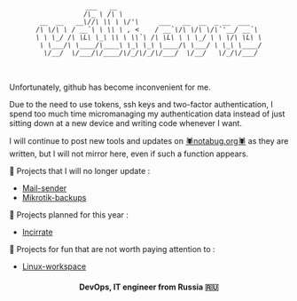 <h6 align="center">
            
```          
            ___   __                                    
            /\_ \ /\ \                                   
 __  __   __\//\ \\ \ \/'\     ___   __  __  _ __  ___   
/\ \/\ \ / __`\ \ \\ \ , <    / __`\/\ \/\ \/\`'__/ __`\ 
\ \ \_/ /\ \L\ \_\ \\ \ \\`\ /\ \L\ \ \ \_/ \ \ \/\ \L\ \
 \ \___/\ \____/\____\ \_\ \_\ \____/\ \___/ \ \_\ \____/
  \/__/  \/___/\/____/\/_/\/_/\/___/  \/__/   \/_/\/___/ 
                                                         

```
</h6>

  
###
  

  Unfortunately, github has become inconvenient for me.

Due to the need to use tokens, ssh keys and two-factor authentication, I spend too much time micromanaging my authentication data instead of just sitting down at a new device and writing code whenever I want.

I will continue to post new tools and updates on [🕷notabug.org🕷](https://www.notabug.org/volkovro "notabug.org") as they are written, but I will not mirror here, even if such a function appears. 

 🧟 Projects that I will no longer update :

  * [Mail-sender](https://github.com/volkovro/mail-sender "github.com")
  * [Mikrotik-backups](https://github.com/volkovro/mikrotik-backups "github.com")

 🌱 Projects planned for this year :

  * [Incirrate](https://github.com/volkovro/incirrate "github.com")
  
  🔫 Projects for fun that are not worth paying attention to :
  
  * [Linux-workspace](https://github.com/volkovro/linux-workspace "github.com")
  
<h4 align="center">DevOps, IT engineer from Russia 🇷🇺</h4>
 
<!--
**volkovro/volkovro** is a ✨ _special_ ✨ repository because its `README.md` (this file) appears on your GitHub profile.

### Hi there 👋

Here are some ideas to get you started:

- 🔭 I’m currently working on ...
- 🌱 I’m currently learning ...
- 👯 I’m looking to collaborate on ...
- 🤔 I’m looking for help with ...
- 💬 Ask me about ...
- 📫 How to reach me: ...
- 😄 Pronouns: ...
- ⚡ Fun fact: ...
-->
